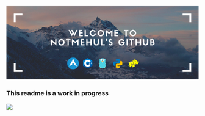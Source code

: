 [![Banner](https://github.com/notmehul/notmehul/blob/master/welcomebanner.png)](https://www.youtube.com/watch?v=dQw4w9WgXcQ)

### This readme is a work in progress

<img align='center' src="https://visitor-badge.glitch.me/badge?page_id=notmehul.visitor-badge">
